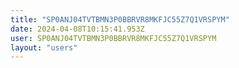 ```yaml
---
title: "SP0ANJ04TVTBMN3P0BBRVR8MKFJC55Z7Q1VRSPYM"
date: 2024-04-08T10:15:41.953Z
user: SP0ANJ04TVTBMN3P0BBRVR8MKFJC55Z7Q1VRSPYM
layout: "users"
---
```

    